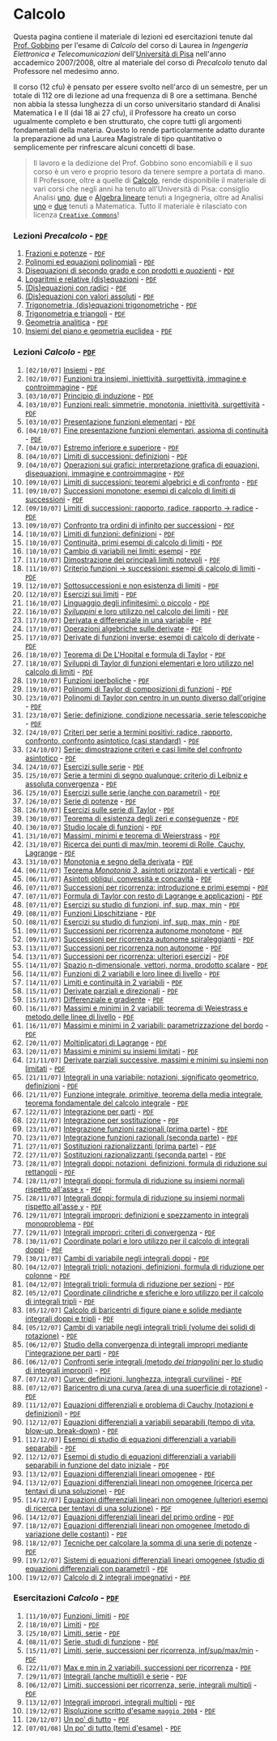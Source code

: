 # Calcolo

Questa pagina contiene il materiale di lezioni ed esercitazioni tenute dal [Prof. Gobbino](http://pagine.dm.unipi.it/gobbino/Home_Page/ArchivioDidattico.html) per l'esame di *Calcolo* del corso di Laurea in *Ingengeria Elettronica e Telecomunicazioni* dell'[Università di Pisa](https://www.unipi.it) nell'anno accademico 2007/2008, oltre al materiale del corso di *Precalcolo* tenuto dal Professore nel medesimo anno.

Il corso (12 cfu) è pensato per essere svolto nell'arco di un semestre, per un totale di 112 ore di lezione ad una frequenza di 8 ore a settimana. Benché non abbia la stessa lunghezza di un corso universitario standard di Analisi Matematica I e II (dai 18 ai 27 cfu), il Professore ha creato un corso ugualmente completo e ben strutturato, che copre tutti gli argomenti fondamentali della materia. Questo lo rende particolarmente adatto durante la preparazione ad una Laurea Magistrale di tipo quantitativo o semplicemente per rinfrescare alcuni concetti di base.

> Il lavoro e la dedizione del Prof. Gobbino sono encomiabili e il suo corso è un vero e proprio tesoro da tenere sempre a portata di mano. Il Professore, oltre a quelle di [Calcolo](http://pagine.dm.unipi.it/gobbino/Home_Page/AD_T08.html), rende disponibile il materiale di vari corsi che negli anni ha tenuto all'Università di Pisa: consiglio Analisi [uno](http://pagine.dm.unipi.it/gobbino/Home_Page/AD_AM13.html), [due](http://pagine.dm.unipi.it/gobbino/Home_Page/AD_AM2_14.html) e [Algebra lineare](http://pagine.dm.unipi.it/gobbino/Home_Page/AD_AL_14.html) tenuti a Ingegneria, oltre ad Analisi [uno](http://pagine.dm.unipi.it/gobbino/Home_Page/AD_AM1_17.html) e [due](http://pagine.dm.unipi.it/gobbino/Home_Page/AD_AM2_18.html) tenuti a Matematica. Tutto il materiale è rilasciato con licenza [`Creative Commons`](https://creativecommons.org/licenses/by-nc-sa/4.0/)!




### Lezioni *Precalcolo* - [`PDF`]()

1.  [Frazioni e potenze]() - [`PDF`]()
2.  [Polinomi ed equazioni polinomiali]() - [`PDF`]()
3.  [Disequazioni di secondo grado e con prodotti e quozienti]() - [`PDF`]()
4.  [Logaritmi e relative (dis)equazioni]() - [`PDF`]()
5.  [(Dis)equazioni con radici]() - [`PDF`]()
6.  [(Dis)equazioni con valori assoluti]() - [`PDF`]()
7.  [Trigonometria, (dis)equazioni trigonometriche]() - [`PDF`]()
8.  [Trigonometria e triangoli]() - [`PDF`]()
9.  [Geometria analitica]() - [`PDF`]()
10. [Insiemi del piano e geometria euclidea]() - [`PDF`]()




### Lezioni *Calcolo* - [`PDF`]()

1. 	 `[02/10/07]` [Insiemi]() - [`PDF`]()
2. 	 `[02/10/07]` [Funzioni tra insiemi, iniettività, surgettività, immagine e controimmagine]() - [`PDF`]()
3. 	 `[03/10/07]` [Principio di induzione]() - [`PDF`]()
4. 	 `[03/10/07]` [Funzioni reali: simmetrie, monotonia, iniettività, surgettività]() - [`PDF`]()
5. 	 `[03/10/07]` [Presentazione funzioni elementari]() - [`PDF`]()
6. 	 `[04/10/07]` [Fine presentazione funzioni elementari, assioma di continuità]() - [`PDF`]()
7. 	 `[04/10/07]` [Estremo inferiore e superiore]() - [`PDF`]()
8. 	 `[04/10/07]` [Limiti di successioni: definizioni]() - [`PDF`]()
9. 	 `[04/10/07]` [Operazioni sui grafici: interpretazione grafica di equazioni, disequazioni, immagine e controimmagine]() - [`PDF`]()
10.  `[09/10/07]` [Limiti di successioni: teoremi algebrici e di confronto]() - [`PDF`]()
11.  `[09/10/07]` [Successioni monotone: esempi di calcolo di limiti di successioni]() - [`PDF`]()
12.  `[09/10/07]` [Limiti di successioni: rapporto, radice, rapporto → radice]() - [`PDF`]()
13.  `[09/10/07]` [Confronto tra ordini di infinito per successioni]() - [`PDF`]()
14.  `[10/10/07]` [Limiti di funzioni: definizioni]() - [`PDF`]()
15.  `[10/10/07]` [Continuità, primi esempi di calcolo di limiti]() - [`PDF`]()
16.  `[10/10/07]` [Cambio di variabili nei limiti: esempi]() - [`PDF`]()
17.  `[11/10/07]` [Dimostrazione dei principali limiti notevoli]() - [`PDF`]()
18.  `[11/10/07]` [Criterio funzioni → successioni: esempi di calcolo di limiti]() - [`PDF`]()
19.  `[12/10/07]` [Sottosuccessioni e non esistenza di limiti]() - [`PDF`]()
20.  `[12/10/07]` [Esercizi sui limiti]() - [`PDF`]()
21.  `[16/10/07]` [Linguaggio degli infinitesimi: o piccolo]() - [`PDF`]()
22.  `[16/10/07]` [*Sviluppini* e loro utilizzo nel calcolo dei limiti]() - [`PDF`]()
23.  `[17/10/07]` [Derivata e differenziale in una variabile]() - [`PDF`]()
24.  `[17/10/07]` [Operazioni algebriche sulle derivate]() - [`PDF`]()
25.  `[17/10/07]` [Derivate di funzioni inverse: esempi di calcolo di derivate]() - [`PDF`]()
26.  `[18/10/07]` [Teorema di De L'Hopital e formula di Taylor]() - [`PDF`]()
27.  `[18/10/07]` [Sviluppi di Taylor di funzioni elementari e loro utilizzo nel calcolo di limiti]() - [`PDF`]()
28.  `[19/10/07]` [Funzioni iperboliche]() - [`PDF`]()
29.  `[19/10/07]` [Polinomi di Taylor di composizioni di funzioni]() - [`PDF`]()
30.  `[23/10/07]` [Polinomi di Taylor con centro in un punto diverso dall'origine]() - [`PDF`]()
31.  `[23/10/07]` [Serie: definizione, condizione necessaria, serie telescopiche]() - [`PDF`]()
32.  `[24/10/07]` [Criteri per serie a termini positivi: radice, rapporto, confronto, confronto asintotico (casi standard)]() - [`PDF`]()
33.  `[24/10/07]` [Serie: dimostrazione criteri e casi limite del confronto asintotico]() - [`PDF`]()
34.  `[24/10/07]` [Esercizi sulle serie]() - [`PDF`]()
35.  `[25/10/07]` [Serie a termini di segno qualunque: criterio di Leibniz e assoluta convergenza]() - [`PDF`]()
36.  `[25/10/07]` [Esercizi sulle serie (anche con parametri)]() - [`PDF`]()
37.  `[26/10/07]` [Serie di potenze]() - [`PDF`]()
38.  `[26/10/07]` [Esercizi sulle serie di Taylor]() - [`PDF`]()
39.  `[30/10/07]` [Teorema di esistenza degli zeri e conseguenze]() - [`PDF`]()
40.  `[30/10/07]` [Studio locale di funzioni]() - [`PDF`]()
41.  `[31/10/07]` [Massimi, minimi e teorema di Weierstrass]() - [`PDF`]()
42.  `[31/10/07]` [Ricerca dei punti di max/min, teoremi di Rolle, Cauchy, Lagrange]() - [`PDF`]()
43.  `[31/10/07]` [Monotonia e segno della derivata]() - [`PDF`]()
44.  `[06/11/07]` [Teorema *Monotonia 3*, asintoti orizzontali e verticali]() - [`PDF`]()
45.  `[06/11/07]` [Asintoti obliqui, convessità e concavità]() - [`PDF`]()
46.  `[07/11/07]` [Successioni per ricorrenza: introduzione e primi esempi]() - [`PDF`]()
47.  `[07/11/07]` [Formula di Taylor con resto di Lagrange e applicazioni]() - [`PDF`]()
48.  `[07/11/07]` [Esercizi su studio di funzioni, inf, sup, max, min]() - [`PDF`]()
49.  `[08/11/07]` [Funzioni Lipschitziane]() - [`PDF`]()
50.  `[08/11/07]` [Esercizi su studio di funzioni, inf, sup, max, min]() - [`PDF`]()
51.  `[09/11/07]` [Successioni per ricorrenza autonome monotone]() - [`PDF`]()
52.  `[09/11/07]` [Successioni per ricorrenza autonome spiraleggianti]() - [`PDF`]()
53.  `[13/11/07]` [Successioni per ricorrenza non autonome]() - [`PDF`]()
54.  `[13/11/07]` [Successioni per ricorrenza: ulteriori esercizi]() - [`PDF`]()
55.  `[14/11/07]` [Spazio n-dimensionale, vettori, norma, prodotto scalare]() - [`PDF`]()
56.  `[14/11/07]` [Funzioni di 2 variabili e loro linee di livello]() - [`PDF`]()
57.  `[14/11/07]` [Limiti e continuità in 2 variabili]() - [`PDF`]()
58.  `[15/11/07]` [Derivate parziali e direzionali]() - [`PDF`]()
59.  `[15/11/07]` [Differenziale e gradiente]() - [`PDF`]()
60.  `[16/11/07]` [Massimi e minimi in 2 variabili: teorema di Weiestrass e metodo delle linee di livello]() - [`PDF`]()
61.  `[16/11/07]` [Massimi e minimi in 2 variabili: parametrizzazione del bordo]() - [`PDF`]()
62.  `[20/11/07]` [Moltiplicatori di Lagrange]() - [`PDF`]()
63.  `[20/11/07]` [Massimi e minimi su insiemi limitati]() - [`PDF`]()
64.  `[21/11/07]` [Derivate parziali successive, massimi e minimi su insiemi non limitati]() - [`PDF`]()
65.  `[21/11/07]` [Integrali in una variabile: notazioni, significato geometrico, definizioni]() - [`PDF`]()
66.  `[21/11/07]` [Funzione integrale, primitive, teorema della media integrale, teorema fondamentale del calcolo integrale]() - [`PDF`]()
67.  `[22/11/07]` [Integrazione per parti]() - [`PDF`]()
68.  `[22/11/07]` [Integrazione per sostituzione]() - [`PDF`]()
69.  `[23/11/07]` [Integrazione funzioni razionali (prima parte)]() - [`PDF`]()
70.  `[23/11/07]` [Integrazione funzioni razionali (seconda parte)]() - [`PDF`]()
71.  `[27/11/07]` [Sostituzioni razionalizzanti (prima parte)]() - [`PDF`]()
72.  `[27/11/07]` [Sostituzioni razionalizzanti (seconda parte)]() - [`PDF`]()
73.  `[28/11/07]` [Integrali doppi: notazioni, definizioni, formula di riduzione sui rettangoli]() - [`PDF`]()
74.  `[28/11/07]` [Integrali doppi: formula di riduzione su insiemi normali rispetto all'asse `x`]() - [`PDF`]()
75.  `[28/11/07]` [Integrali doppi: formula di riduzione su insiemi normali rispetto all'asse `y`]() - [`PDF`]()
76.  `[29/11/07]` [Integrali impropri: definizioni e spezzamento in integrali monoproblema]() - [`PDF`]()
77.  `[29/11/07]` [Integrali impropri: criteri di convergenza]() - [`PDF`]()
78.  `[30/11/07]` [Coordinate polari e loro utilizzo per il calcolo di integrali doppi]() - [`PDF`]()
79.  `[30/11/07]` [Cambi di variabile negli integrali doppi]() - [`PDF`]()
80.  `[04/12/07]` [Integrali tripli: notazioni, definizioni, formula di riduzione per colonne]() - [`PDF`]()
81.  `[04/12/07]` [Integrali tripli: formula di riduzione per sezioni]() - [`PDF`]()
82.  `[05/12/07]` [Coordinate cilindriche e sferiche e loro utilizzo per il calcolo di integrali tripli]() - [`PDF`]()
83.  `[05/12/07]` [Calcolo di baricentri di figure piane e solide mediante integrali doppi e tripli]() - [`PDF`]()
84.  `[05/12/07]` [Cambi di variabile negli integrali tripli (volume dei solidi di rotazione)]() - [`PDF`]()
85.  `[06/12/07]` [Studio della convergenza di integrali impropri mediante l'integrazione per parti]() - [`PDF`]()
86.  `[06/12/07]` [Confronti serie integrali (metodo *dei triangolini* per lo studio di integrali impropri)]() - [`PDF`]()
87.  `[07/12/07]` [Curve: definizioni, lunghezza, integrali curvilinei]() - [`PDF`]()
88.  `[07/12/07]` [Baricentro di una curva (area di una superficie di rotazione)]() - [`PDF`]()
89.  `[11/12/07]` [Equazioni differenziali e problema di Cauchy (notazioni e definizioni)]() - [`PDF`]()
90.  `[12/12/07]` [Equazioni differenziali a variabili separabili (tempo di vita, blow-up, break-down)]() - [`PDF`]()
91.  `[12/12/07]` [Esempi di studio di equazioni differenziali a variabili separabili]() - [`PDF`]()
92.  `[12/12/07]` [Esempi di studio di equazioni differenziali a variabili separabili in funzione del dato iniziale]() - [`PDF`]()
93.  `[13/12/07]` [Equazioni differenziali lineari omogenee]() - [`PDF`]()
94.  `[13/12/07]` [Equazioni differenziali lineari non omogenee (ricerca per tentavi di una soluzione)]() - [`PDF`]()
95.  `[14/12/07]` [Equazioni differenziali lineari non omogenee (ulteriori esempi di ricerca per tentavi di una soluzione)]() - [`PDF`]()
96.  `[14/12/07]` [Equazioni differenziali lineari del primo ordine]() - [`PDF`]()
97.  `[18/12/07]` [Equazioni differenziali lineari non omogenee (metodo di variazione delle costanti)]() - [`PDF`]()
98.  `[18/12/07]` [Tecniche per calcolare la somma di una serie di potenze]() - [`PDF`]()
99.  `[19/12/07]` [Sistemi di equazioni differenziali lineari omogenee (studio di equazioni differenziali con parametri)]() - [`PDF`]()
100. `[19/12/07]` [Calcolo di 2 integrali impegnativi]() - [`PDF`]()




### Esercitazioni *Calcolo* - [`PDF`]()

1.  `[11/10/07]` [Funzioni, limiti]() - [`PDF`]()
2.  `[18/10/07]` [Limiti]() - [`PDF`]()
3.  `[25/10/07]` [Limiti, serie]() - [`PDF`]()
4.  `[08/11/07]` [Serie, studi di funzione]() - [`PDF`]()
5.  `[15/11/07]` [Limiti, serie, successioni per ricorrenza, inf/sup/max/min]() - [`PDF`]()
6.  `[22/11/07]` [Max e min in 2 variabili, successioni per ricorrenza]() - [`PDF`]()
7.  `[29/11/07]` [Integrali (anche multipli) e serie]() - [`PDF`]()
8.  `[06/12/07]` [Limiti, successioni per ricorrenza, serie, integrali multipli]() - [`PDF`]()
9.  `[13/12/07]` [Integrali impropri, integrali multipli]() - [`PDF`]()
10. `[19/12/07]` [Risoluzione scritto d'esame `maggio 2004`]() - [`PDF`]()
11. `[20/12/07]` [Un po' di tutto]() - [`PDF`]()
12. `[07/01/08]` [Un po' di tutto (temi d'esame)]() - [`PDF`]()
